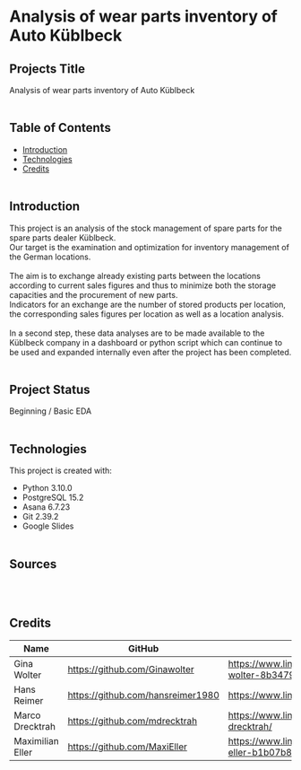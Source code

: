 # Analysis of wear parts inventory of Auto Küblbeck

## Projects Title 
Analysis of wear parts inventory of Auto Küblbeck
<br></br>

## Table of Contents
* [Introduction](#introduction)
* [Technologies](#technologies)
* [Credits](#credits)
<br></br>

## Introduction
This project is an analysis of the stock management of spare parts for the spare parts dealer Küblbeck.<br> 
Our target is the examination and optimization for inventory management of the German locations. 
<br></br>
The aim is to exchange already existing parts between the locations according to current sales figures and thus to minimize both the storage capacities and the procurement of new parts. <br> 
Indicators for an exchange are the number of stored products per location, the corresponding sales figures per location as well as a location analysis.
<br></br>
In a second step, these data analyses are to be made available to the Küblbeck company in a dashboard or python script which can continue to be used and expanded internally even after the project has been completed.
<br></br>

## Project Status
Beginning / Basic EDA
<br></br>

## Technologies
This project is created with:
- Python 3.10.0
- PostgreSQL 15.2
- Asana 6.7.23
- Git 2.39.2
- Google Slides 
<br></br>

## Sources
<br></br>

## Credits

| Name | GitHub | LinkedIn |
|------|--------|----------|
|Gina Wolter | https://github.com/Ginawolter | https://www.linkedin.com/in/gina-wolter-8b3479205/
|Hans Reimer | https://github.com/hansreimer1980 | https://www.linkedin.com/in/hansreimer/
|Marco Drecktrah | https://github.com/mdrecktrah | https://www.linkedin.com/in/marco-drecktrah/
|Maximilian Eller | https://github.com/MaxiEller | https://www.linkedin.com/in/maximilian-eller-b1b07b87
<br></br>
